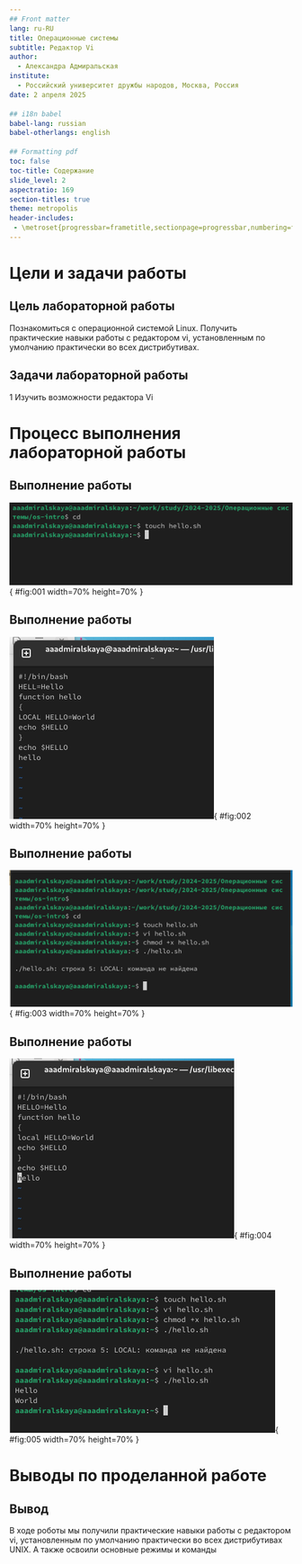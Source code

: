 ```yaml
---
## Front matter
lang: ru-RU
title: Операционные системы
subtitle: Редактор Vi
author:
  - Александра Адмиральская 
institute:
  - Российский университет дружбы народов, Москва, Россия
date: 2 апреля 2025

## i18n babel
babel-lang: russian
babel-otherlangs: english

## Formatting pdf
toc: false
toc-title: Содержание
slide_level: 2
aspectratio: 169
section-titles: true
theme: metropolis
header-includes:
 - \metroset{progressbar=frametitle,sectionpage=progressbar,numbering=fraction}
---
```


# Цели и задачи работы

## Цель лабораторной работы

Познакомиться с операционной системой Linux. Получить практические навыки работы с редактором vi, установленным по умолчанию практически во всех дистрибутивах.

## Задачи лабораторной работы

1 Изучить возможности редактора Vi

# Процесс выполнения лабораторной работы

## Выполнение работы

![Создание каталога](image/01.png){ #fig:001 width=70% height=70% }

## Выполнение работы

![Работа в редакторе Vi](image/02.png){ #fig:002 width=70% height=70% }

## Выполнение работы

![Запуск файла](image/03.png){ #fig:003 width=70% height=70% }

## Выполнение работы

![Работа в редакторе Vi](image/04.png){ #fig:004 width=70% height=70% }

## Выполнение работы

![Повторный запуск файла](image/05.png){ #fig:005 width=70% height=70% }

# Выводы по проделанной работе

## Вывод

В ходе роботы мы получили практические навыки работы с редактором vi, установленным по умолчанию практически во всех дистрибутивах UNIX. А также освоили основные режимы и команды

